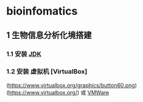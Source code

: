 # bioinfomatics
## 1 生物信息分析化境搭建
### 1.1 安装 [JDK](https://www.oracle.com/technetwork/java/javase/downloads/jdk11-downloads-5066655.html)
### 1.2 安装 虚拟机 [VirtualBox]
(https://www.virtualbox.org/graphics/button60.png)(https://www.virtualbox.org/) 或 [VMWare](https://www.vmware.com/go/getworkstation-win)
